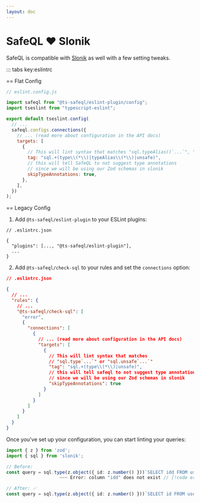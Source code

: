 ```yaml
---
layout: doc
---
```


# SafeQL :heart: Slonik

SafeQL is compatible with [Slonik](https://github.com/gajus/slonik) as well with a few setting tweaks.

::: tabs key:eslintrc

== Flat Config

```js
// eslint.config.js

import safeql from "@ts-safeql/eslint-plugin/config";
import tseslint from "typescript-eslint";

export default tseslint.config(
  // ...
  safeql.configs.connections({
    // ... (read more about configuration in the API docs)
    targets: [
      {
        // This will lint syntax that matches "sql.typeAlias()`...`", "sql.type()`...`" or "sql.unsafe`...`"
        tag: "sql.+(type\\(*\\)|typeAlias\\(*\\)|unsafe)",
        // this will tell SafeQL to not suggest type annotations
        // since we will be using our Zod schemas in slonik
        skipTypeAnnotations: true,
      },
    ],
  })
);
```

== Legacy Config

1. Add `@ts-safeql/eslint-plugin` to your ESLint plugins:

```json{3}
// .eslintrc.json

{
  "plugins": [..., "@ts-safeql/eslint-plugin"],
  ...
}
```

2. Add `@ts-safeql/check-sql` to your rules and set the `connections` option:

```json
// .eslintrc.json

{
  // ...
  "rules": {
    // ...
    "@ts-safeql/check-sql": [
      "error",
      {
        "connections": [
          {
            // ... (read more about configuration in the API docs)
            "targets": [
              {
                // This will lint syntax that matches
                // "sql.type`...`" or "sql.unsafe`...`"
                "tag": "sql.+(type\\(*\\)|unsafe)",
                // this will tell safeql to not suggest type annotations
                // since we will be using our Zod schemas in slonik
                "skipTypeAnnotations": true
              }
            ]
          }
        ]
      }
    ]
  }
}
```

Once you've set up your configuration, you can start linting your queries:

```typescript
import { z } from 'zod';
import { sql } from 'slonik';

// Before:
const query = sql.type(z.object({ id: z.number() }))`SELECT idd FROM users`;
                    ~~~ Error: column "idd" does not exist // [!code error]

// After: ✅
const query = sql.type(z.object({ id: z.number() }))`SELECT id FROM users`;
```
